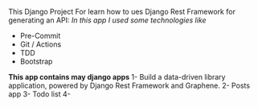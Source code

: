 This Django Project For learn how to ues Django Rest Framework for generating an API:
_In this app I used some technologies like_
 - Pre-Commit
 - Git / Actions
 - TDD
 - Bootstrap

**This app contains may django apps**
1- Build a data-driven library application, powered by Django Rest Framework and Graphene.
2- Posts app
3- Todo list
4-
